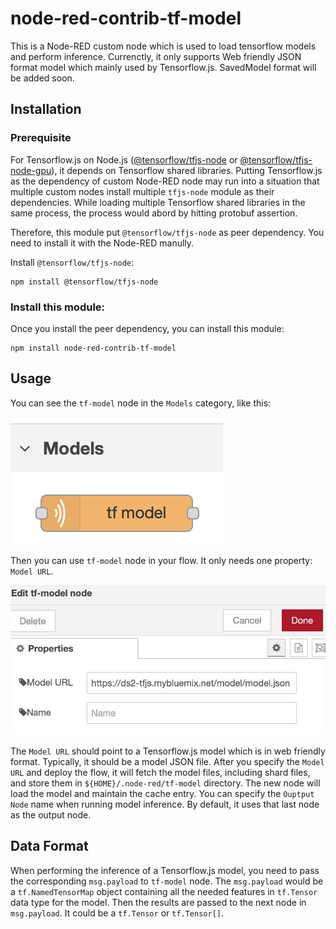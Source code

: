 # node-red-contrib-tf-model
This is a Node-RED custom node which is used to load tensorflow models and
perform inference. Currenctly, it only supports Web friendly JSON format model
which mainly used by Tensorflow.js. SavedModel format will be added soon.

## Installation

### Prerequisite
For Tensorflow.js on Node.js
([@tensorflow/tfjs-node](https://www.npmjs.com/package/@tensorflow/tfjs-node)
or
[@tensorflow/tfjs-node-gpu](https://www.npmjs.com/package/@tensorflow/tfjs-node-gpu)),
it depends on Tensorflow shared libraries. Putting Tensorflow.js as the
dependency of custom Node-RED node may run into a situation that multiple
custom nodes install multiple `tfjs-node` module as their dependencies. While
loading multiple Tensorflow shared libraries in the same process, the process
would abord by hitting protobuf assertion.

Therefore, this module put `@tensorflow/tfjs-node` as peer dependency. You need
to install it with the Node-RED manully.

Install `@tensorflow/tfjs-node`:
```
npm install @tensorflow/tfjs-node
```


### Install this module:
Once you install the peer dependency, you can install this module:
```
npm install node-red-contrib-tf-model
```

## Usage

You can see the `tf-model` node in the `Models` category, like this:

![Palette](images/palette.png "Palette")

Then you can use `tf-model` node in your flow. It only needs one property:
`Model URL`.

![Config Node](images/Config_Node.png "Config Node")

The `Model URL` should point to a Tensorflow.js model which is in web friendly
format. Typically, it should be a model JSON file. After you specify the
`Model URL` and deploy the flow, it will fetch the model files, including
shard files, and store them in `${HOME}/.node-red/tf-model` directory.
The new node will load the model and maintain the cache entry. You can specify
the `Ouptput Node` name when running model inference. By default, it uses
that last node as the output node.

## Data Format

When performing the inference of a Tensorflow.js model, you need to pass the
corresponding `msg.payload` to `tf-model` node. The `msg.payload` would be a
`tf.NamedTensorMap` object containing all the needed features in `tf.Tensor`
data type for the model. Then the results are passed to the next node in
`msg.payload`. It could be a `tf.Tensor` or `tf.Tensor[]`.